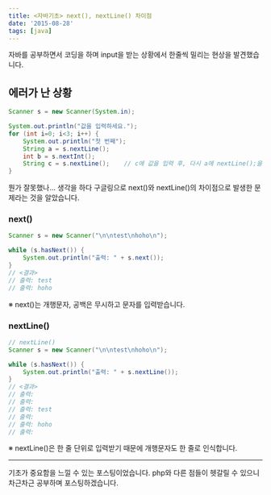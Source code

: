 ```yaml
---
title: <자바기초> next(), nextLine() 차이점
date: '2015-08-28'
tags: [java]
---
```


자바를 공부하면서 코딩을 하며 input을 받는 상황에서 한줄씩 밀리는 현상을 발견했습니다.

## 에러가 난 상황

```java
Scanner s = new Scanner(System.in);

System.out.println("값을 입력하세요.");
for (int i=0; i<3; i++) {
    System.out.println("첫 번째");
    String a = s.nextLine();
    int b = s.nextInt();
    String c = s.nextLine();    // c에 값을 입력 후, 다시 a에 nextLine();을 넣기 전에, a에 \n이 들어가버림.
}
```

뭔가 잘못했나... 생각을 하다 구글링으로 next()와 nextLine()의 차이점으로 발생한 문제라는 것을 알았습니다.

### next()

```java
Scanner s = new Scanner("\n\ntest\nhoho\n");

while (s.hasNext()) {
    System.out.println("출력: " + s.next());
}
// <결과>
// 출력: test
// 출력: hoho
```

※ next()는 개행문자, 공백은 무시하고 문자를 입력받습니다.

### nextLine()

```java
// nextLine()
Scanner s = new Scanner("\n\ntest\nhoho\n");

while (s.hasNext()) {
    System.out.println("출력: " + s.nextLine());
}
// <결과>
// 출력:
// 출력:
// 출력: test
// 출력:
// 출력: hoho
// 출력:
```

※ nextLine()은 한 줄 단위로 입력받기 때문에 개행문자도 한 줄로 인식합니다.

---

기초가 중요함을 느낄 수 있는 포스팅이었습니다. php와 다른 점들이 헷갈릴 수 있으니 차근차근 공부하며 포스팅하겠습니다.
